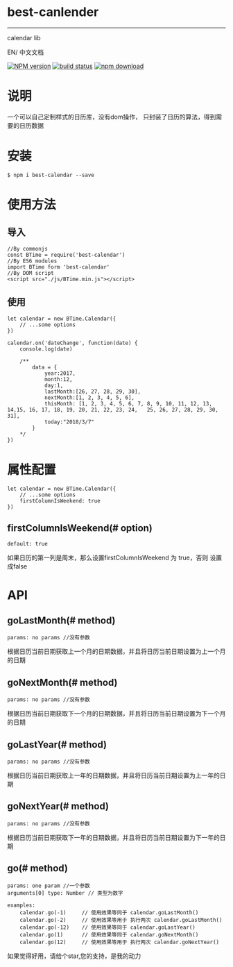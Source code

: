 # best-canlender
---

calendar lib

EN/ 中文文档

[![NPM version][npm-image]][npm-url]
[![build status][travis-image]][travis-url]
[![npm download][download-image]][download-url]


[npm-image]: http://img.shields.io/npm/v/best-calendar.svg?style=flat-square
[npm-url]: https://npmjs.org/package/best-calendar
[travis-image]: https://img.shields.io/travis/react-component/calendar.svg?style=flat-square
[travis-url]: https://travis-ci.org/react-component/calendar
[codecov-image]: https://img.shields.io/codecov/c/github/best-calendar/master.svg?style=flat-square
[codecov-url]: https://codecov.io/gh/react-component/calendar/branch/master
[gemnasium-image]: http://img.shields.io/gemnasium/react-component/calendar.svg?style=flat-square
[gemnasium-url]: https://gemnasium.com/react-component/calendar
[node-image]: https://img.shields.io/badge/node.js-%3E=_0.10-green.svg?style=flat-square
[node-url]: http://nodejs.org/download/
[download-image]: https://img.shields.io/npm/dm/best-calendar.svg?style=flat-square
[download-url]: https://npmjs.org/package/best-calendar

# 说明
一个可以自己定制样式的日历库，没有dom操作， 只封装了日历的算法，得到需要的日历数据

# 安装
    $ npm i best-calendar --save

# 使用方法
## 导入

    //By commonjs
    const BTime = require('best-calendar')
    //By ES6 modules
    import BTime form 'best-calendar'
    //By DOM script
    <script src="./js/BTime.min.js"></script>

## 使用
    let calendar = new BTime.Calendar({
        // ...some options
    })

    calendar.on('dateChange', function(date) {
        console.log(date)

        /**
            data = {
                year:2017,
                month:12,
                day:1,
                lastMonth:[26, 27, 28, 29, 30],
                nextMonth:[1, 2, 3, 4, 5, 6],
                thisMonth: [1, 2, 3, 4, 5, 6, 7, 8, 9, 10, 11, 12, 13, 14,15, 16, 17, 18, 19, 20, 21, 22, 23, 24,   25, 26, 27, 28, 29, 30, 31],
                today:"2018/3/7"
            }
        */
    })

# 属性配置
    let calendar = new BTime.Calendar({
        // ...some options
        firstColumnIsWeekend: true
    })
## firstColumnIsWeekend(# option)
    default: true
如果日历的第一列是周末，那么设置firstColumnIsWeekend 为 true，否则 设置成false

# API
## goLastMonth(# method)
    params: no params //没有参数
    
根据日历当前日期获取上一个月的日期数据，并且将日历当前日期设置为上一个月的日期
## goNextMonth(# method)
    params: no params //没有参数
根据日历当前日期获取下一个月的日期数据，并且将日历当前日期设置为下一个月的日期
## goLastYear(# method)
    params: no params //没有参数
根据日历当前日期获取上一年的日期数据，并且将日历当前日期设置为上一年的日期
## goNextYear(# method)
    params: no params //没有参数
根据日历当前日期获取下一年的日期数据，并且将日历当前日期设置为下一年的日期
## go(# method)
    params: one param //一个参数
    arguments[0] type: Number // 类型为数字

    examples: 
        calendar.go(-1)     // 使用效果等同于 calendar.goLastMonth()
        calendar.go(-2)     // 使用效果等用于 执行两次 calendar.goLastMonth()
        calendar.go(-12)    // 使用效果等同于 calendar.goLastYear()
        calendar.go(1)      // 使用效果等同于 calendar.goNextMonth()
        calendar.go(12)     // 使用效果等用于 执行两次 calendar.goNextYear()

如果觉得好用，请给个star,您的支持，是我的动力










